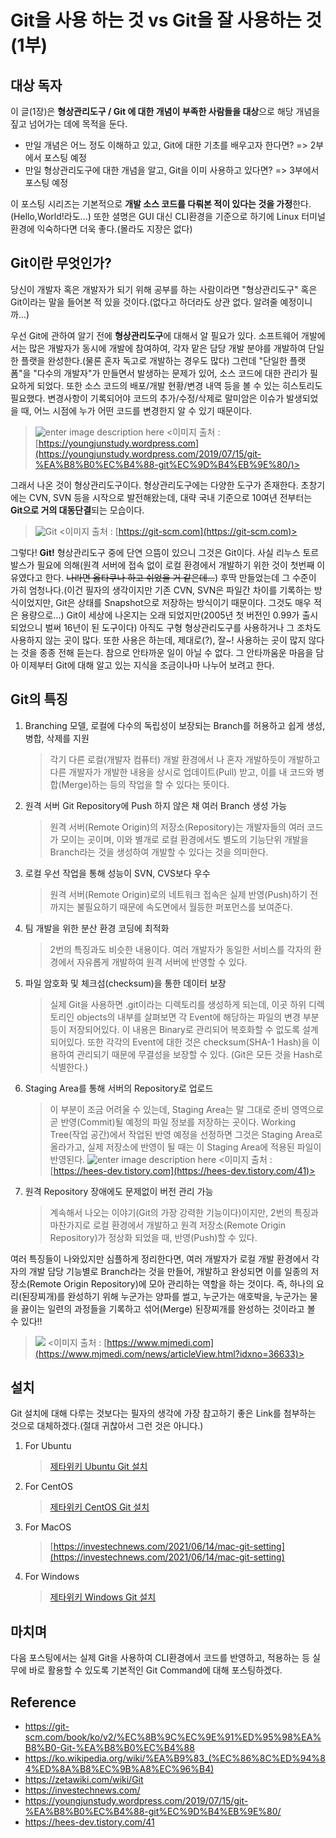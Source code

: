 # Git을 사용 하는 것 vs Git을 잘 사용하는 것 (1부)


## 대상 독자

이 글(1장)은 **형상관리도구 / Git 에 대한 개념이 부족한 사람들을 대상**으로 해당 개념을 짚고 넘어가는 데에 목적을 둔다.
- 만일 개념은 어느 정도 이해하고 있고, Git에 대한 기초를 배우고자 한다면? => 2부에서 포스팅 예정
- 만일 형상관리도구에 대한 개념을 알고, Git을 이미 사용하고 있다면? =>  3부에서 포스팅 예정

이 포스팅 시리즈는 기본적으로 **개발 소스 코드를 다뤄본 적이 있다는 것을 가정**한다. (Hello,World!라도...)
또한 셜명은 GUI 대신 CLI환경을 기준으로 하기에 Linux 터미널 환경에 익숙하다면 더욱 좋다.(몰라도 지장은 없다)

## Git이란 무엇인가?

당신이 개발자 혹은 개발자가 되기 위해 공부를 하는 사람이라면 "형상관리도구" 혹은 Git이라는 말을 들어본 적 있을 것이다.(없다고 하더라도 상관 없다. 알려줄 예정이니까...)

우선 Git에 관하여 알기 전에 **형상관리도구**에 대해서 알 필요가 있다.
소프트웨어 개발에서는 많은 개발자가 동시에 개발에 참여하여, 각자 맡은 담당 개발 분야를 개발하여 단일한 플랫을 완성한다.(물론 혼자 독고로 개발하는 경우도 많다)
그런데 "단일한 플랫폼"을 "다수의 개발자"가 만들면서 발생하는 문제가 있어, 소스 코드에 대한 관리가 필요하게 되었다. 또한 소스 코드의 배포/개발 현황/변경 내역 등을 볼 수 있는 히스토리도 필요했다.
변경사항이 기록되어야 코드의 추가/수정/삭제로 말미암은 이슈가 발생되었을 때, 어느 시점에 누가 어떤 코드를 변경한지 알 수 있기 때문이다.
> ![enter image description here](https://youngjunstudy.files.wordpress.com/2019/07/git1.png)
<이미지 출처 : [https://youngjunstudy.wordpress.com](https://youngjunstudy.wordpress.com/2019/07/15/git-%EA%B8%B0%EC%B4%88-git%EC%9D%B4%EB%9E%80/)>

그래서 나온 것이 형상관리도구이다. 형상관리도구에는 다양한 도구가 존재한다. 초창기에는 CVN, SVN 등을 시작으로 발전해왔는데, 대략 국내 기준으로 10여년 전부터는 **Git으로 거의 대동단결**되는 모습이다.
<br/>
> ![Git](https://git-scm.com/images/logo@2x.png)
<이미지 출처 : [https://git-scm.com](https://git-scm.com)>

그렇다! **Git!** 형상관리도구 중에 단연 으뜸이 있으니 그것은 Git이다. 사실 리누스 토르발스가 필요에 의해(원격 서버에 접속 없이 로컬 환경에서 개발하기 위한 것이 첫번째 이유였다고 한다. ~~나라면 옳타쿠나 하고 쉬었을 거 같은데...~~) 후딱 만들었는데 그 수준이 가히 엄청나다.(이건 필자의 생각이지만 기존 CVN, SVN은 파일간 차이를 기록하는 방식이었지만, Git은 상태를 Snapshot으로 저장하는 방식이기 때문이다. 그것도 매우 적은 용량으로...)
Git이 세상에 나온지는 오래 되었지만(2005년 첫 버전인 0.99가 출시되었으니 벌써 16년이 된 도구이다) 아직도 구형 형상관리도구를 사용하거나 그 조차도 사용하지 않는 곳이 많다.
또한 사용은 하는데, 제대로(?), 잘~! 사용하는 곳이 많지 않다는 것을 종종 전해 듣는다. 참으로 안타까운 일이 아닐 수 없다. 그 안타까움운 마음을 담아 이제부터 Git에 대해 알고 있는 지식을 조금이나마 나누어 보려고 한다.

## Git의 특징

1. Branching 모델, 로컬에 다수의 독립성이 보장되는 Branch를 허용하고 쉽게 생성, 병합, 삭제를 지원
   > 각기 다른 로컬(개발자 컴퓨터) 개발 환경에서 나 혼자 개발하듯이 개발하고 다른 개발자가 개발한 내용을 상시로 업데이트(Pull) 받고, 이를 내 코드와 병합(Merge)하는 등의 작업을 할 수 있다는 뜻이다.
2. 원격 서버 Git Repository에 Push 하지 않은 채 여러 Branch 생성 가능
   > 원격 서버(Remote Origin)의 저장소(Repository)는 개발자들의 여러 코드가 모이는 곳이며, 이와 별개로 로컬 환경에서도 별도의 기능단위 개발을 Branch라는 것을 생성하여 개발할 수 있다는 것을 의미한다.
3. 로컬 우선 작업을 통해 성능이 SVN, CVS보다 우수
   > 원격 서버(Remote Origin)로의 네트워크 접속은 실제 반영(Push)하기 전까지는 불필요하기 때문에 속도면에서 월등한 퍼포먼스를 보여준다.
4. 팀 개발을 위한 분산 환경 코딩에 최적화
   > 2번의 특징과도 비슷한 내용이다. 여러 개발자가 동일한 서비스를 각자의 환경에서 자유롭게 개발하여 원격 서버에 반영할 수 있다.
5. 파일 암호화 및 체크섬(checksum)을 통한 데이터 보장
   > 실제 Git을 사용하면 .git이라는 디렉토리를 생성하게 되는데, 이곳 하위 디렉토리인 objects의 내부를 살펴보면 각 Event에 해당하는 파일의 변경 부분 등이 저장되어있다. 이 내용은 Binary로 관리되어 복호화할 수 없도록 설계되어있다. 또한 각각의 Event에 대한 것은 checksum(SHA-1 Hash)을 이용하여 관리되기 때문에 무결성을 보장할 수 있다. (Git은 모든 것을 Hash로 식별한다.)
6. Staging Area를 통해 서버의 Repository로 업로드
   > 이 부분이 조금 어려울 수 있는데, Staging Area는 말 그대로 준비 영역으로 곧 반영(Commit)될 예정의 파일 정보를 저장하는 곳이다. Working Tree(작업 공간)에서 작업된 반영 예정을 선정하면 그것은 Staging Area로 올라가고, 실제 저장소에 반영이 될 때는 이 Staging Area에 적용된 파일이 반영된다.
![enter image description here](https://img1.daumcdn.net/thumb/R1280x0/?scode=mtistory2&fname=https://blog.kakaocdn.net/dn/BiPDi/btqxImYCeWy/b8kX54ZRgvbEQlcXMRoUO0/img.png)
<이미지 출처 : [https://hees-dev.tistory.com](https://hees-dev.tistory.com/41)>

7. 원격 Repository 장애에도 문제없이 버전 관리 가능
   > 계속해서 나오는 이야기(Git의 가장 강력한 기능이다)이지만, 2번의 특징과 마찬가지로 로컬 환경에서 개발하고 원격 저장소(Remote Origin Repository)가 정상화 되었을 때, 반영(Push)할 수 있다.

여러 특징들이 나와있지만 심플하게 정리한다면, 여러 개발자가 로컬 개발 환경에서 각자의 개발 담당 기능별로 Branch라는 것을 만들어, 개발하고 완성되면 이를 일종의 저장소(Remote Origin Repository)에 모아 관리하는 역할을 하는 것이다. 즉, 하나의 요리(된장찌개)를 완성하기 위해 누군가는 양파를 썰고, 누군가는 애호박을, 누군가는 물을 끓이는 일련의 과정들을 기록하고 섞어(Merge) 된장찌개를 완성하는 것이라고 볼 수 있다!!
>  ![](https://www.mjmedi.com/news/photo/201904/36633_26233_4154.jpg)
<이미지 출처 : [https://www.mjmedi.com](https://www.mjmedi.com/news/articleView.html?idxno=36633)>

## 설치

Git 설치에 대해 다루는 것보다는 필자의 생각에 가장 참고하기 좋은 Link를 첨부하는 것으로 대체하겠다.(절대 귀찮아서 그런 것은 아니다.)
1. For Ubuntu
   > [제타위키 Ubuntu Git 설치](https://zetawiki.com/wiki/%EC%9A%B0%EB%B6%84%ED%88%AC_git_%EC%84%A4%EC%B9%98)
2. For CentOS
   > [제타위키 CentOS Git 설치](https://zetawiki.com/wiki/CentOS_git_%EC%84%A4%EC%B9%98%ED%95%98%EA%B8%B0)
3. For MacOS
   > [https://investechnews.com/2021/06/14/mac-git-setting](https://investechnews.com/2021/06/14/mac-git-setting)
4. For Windows
   > [제타위키 Windows Git 설치](https://zetawiki.com/wiki/%EC%9C%88%EB%8F%84%EC%9A%B0_Git_%EC%84%A4%EC%B9%98)

## 마치며
다음 포스팅에서는 실제 Git을 사용하여 CLI환경에서 코드를 반영하고, 적용하는 등 실무에 바로 활용할 수 있도록 기본적인 Git Command에 대해 포스팅하겠다.

## Reference
- https://git-scm.com/book/ko/v2/%EC%8B%9C%EC%9E%91%ED%95%98%EA%B8%B0-Git-%EA%B8%B0%EC%B4%88
- https://ko.wikipedia.org/wiki/%EA%B9%83_(%EC%86%8C%ED%94%84%ED%8A%B8%EC%9B%A8%EC%96%B4)
- https://zetawiki.com/wiki/Git
- https://investechnews.com/
- https://youngjunstudy.wordpress.com/2019/07/15/git-%EA%B8%B0%EC%B4%88-git%EC%9D%B4%EB%9E%80/
- https://hees-dev.tistory.com/41
